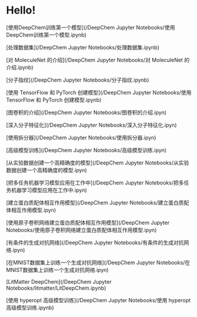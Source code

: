 Hello!
================================================
[使用DeepChem训练第一个模型](/DeepChem Jupyter Notebooks/使用DeepChem训练第一个模型.ipynb)

[处理数据集](/DeepChem Jupyter Notebooks/处理数据集.ipynb)

[对 MoleculeNet 的介绍](/DeepChem Jupyter Notebooks/对 MoleculeNet 的介绍.ipynb)

[分子指纹](/DeepChem Jupyter Notebooks/分子指纹.ipynb)

[使用 TensorFlow 和 PyTorch 创建模型](/DeepChem Jupyter Notebooks/使用 TensorFlow 和 PyTorch 创建模型.ipynb)

[图卷积的介绍](/DeepChem Jupyter Notebooks/图卷积的介绍.ipyn)

[深入分子特征化](/DeepChem Jupyter Notebooks/深入分子特征化.ipyn)

[使用拆分器](/DeepChem Jupyter Notebooks/使用拆分器.ipyn)

[高级模型训练](/DeepChem Jupyter Notebooks/高级模型训练.ipyn)

[从实验数据创建一个高精确度的模型](/DeepChem Jupyter Notebooks/从实验数据创建一个高精确度的模型.ipyn)

[把多任务机器学习模型应用在工作中](/DeepChem Jupyter Notebooks/把多任务机器学习模型应用在工作中.ipyn)

[建立蛋白质配体相互作用模型](/DeepChem Jupyter Notebooks/建立蛋白质配体相互作用模型.ipyn)

[使用原子卷积网络建立蛋白质配体相互作用模型](/DeepChem Jupyter Notebooks/使用原子卷积网络建立蛋白质配体相互作用模型.ipyn)

[有条件的生成对抗网络](/DeepChem Jupyter Notebooks/有条件的生成对抗网络.ipyn)

[在MNIST数据集上训练一个生成对抗网络](/DeepChem Jupyter Notebooks/在MNIST数据集上训练一个生成对抗网络.ipyn)

[LitMatter DeepChem](/DeepChem Jupyter Notebooks/litmatter/LitDeepChem.ipynb)

[使用 hyperopt 高级模型训练](/DeepChem Jupyter Notebooks/使用 hyperopt 高级模型训练.ipynb)